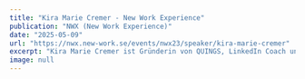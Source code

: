```yaml
---
title: "Kira Marie Cremer - New Work Experience"
publication: "NWX (New Work Experience)"
date: "2025-05-09"
url: "https://nwx.new-work.se/events/nwx23/speaker/kira-marie-cremer"
excerpt: "Kira Marie Cremer ist Gründerin von QUINGS, LinkedIn Coach und Host des Podcasts New Work Now. Als eine der bekanntesten New Work Stimmen auf LinkedIn begeistert die Wahlhamburgerin auf Social Media und als Kolumnistin ihre Leser."
image: null
---
```

